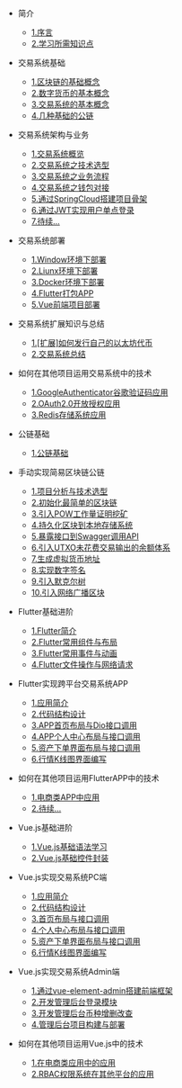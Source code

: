 * 简介
  * [1.序言](markdown/exchange_starter/1.序言)
  * [2.学习所需知识点](markdown/exchange_starter/2.项目所用技术)

* 交易系统基础
  * [1.区块链的基础概念](markdown/exchange_base/1.区块链的基础概念)
  * [2.数字货币的基本概念](markdown/exchange_base/2.数字货币的基本概念)
  * [3.交易系统的基本概念](markdown/exchange_base/3.交易系统的基本概念)
  * [4.几种基础的公链](markdown/exchange_base/4.几种基础的公链)

* 交易系统架构与业务
  * [1.交易系统概览](markdown/exchange_framework_business/1.交易系统概览)
  * [2.交易系统之技术选型](markdown/exchange_framework_business/2.交易系统之技术选型)
  * [3.交易系统之业务流程](markdown/exchange_framework_business/3.交易系统之业务流程)
  * [4.交易系统之钱包对接](markdown/exchange_framework_business/4.交易系统之钱包对接)
  * [5.通过SpringCloud搭建项目骨架](markdown/exchange_framework_business/5.通过SpringCloud搭建项目骨架)
  * [6.通过JWT实现用户单点登录](markdown/exchange_framework_business/6.通过JWT实现用户单点登录)
  * [7.待续...](7.待续...)
  
* 交易系统部署
  * [1.Window环境下部署](1.Window环境下部署)
  * [2.Liunx环境下部署](2.Liunx环境下部署)
  * [3.Docker环境下部署](3.Docker环境下部署)
  * [4.Flutter打包APP](4.Flutter打包APP)
  * [5.Vue前端项目部署](4.Vue前端项目部署)

* 交易系统扩展知识与总结
  * [1.[扩展]如何发行自己的以太坊代币](markdown/exchange_summary/1.[扩展]如何发行自己的以太坊代币)
  * [2.交易系统总结](2.交易系统总结)
  
* 如何在其他项目运用交易系统中的技术
  * [1.GoogleAuthenticator谷歌验证码应用](1.GoogleAuthenticator谷歌验证码应用)
  * [2.OAuth2.0开放授权应用](2.OAuth2.0开放授权应用)
  * [3.Redis存储系统应用](3.Redis存储系统应用)

* 公链基础
  * [1.公链基础](1.公链基础)

* 手动实现简易区块链公链
  * [1.项目分析与技术选型](1.项目分析与技术选型)
  * [2.初始化最简单的区块链](2.Hadoop集群环境搭建)
  * [3.引入POW工作量证明挖矿](3.引入POW工作量证明挖矿)
  * [4.持久化区块到本地存储系统](4.持久化区块到本地存储系统)
  * [5.暴露接口到Swagger调用API](5.暴露接口到Swagger调用API)
  * [6.引入UTXO未花费交易输出的余额体系](6.引入UTXO未花费交易输出的余额体系)
  * [7.生成虚拟货币地址](7.生成虚拟货币地址)
  * [8.实现数字签名](8.实现数字签名)
  * [9.引入默克尔树](9.引入默克尔树)
  * [10.引入网络广播区块](10.引入网络广播区块)

* Flutter基础进阶
  * [1.Flutter简介](1.Flutter简介)
  * [2.Flutter常用组件与布局](2.Flutter常用组件与布局)
  * [3.Flutter常用事件与动画](3.Flutter常用事件与动画)
  * [4.Flutter文件操作与网络请求](4.Flutter文件操作与网络请求)

* Flutter实现跨平台交易系统APP
  * [1.应用简介](1.应用简介)
  * [2.代码结构设计](2.代码结构设计)
  * [3.APP首页布局与Dio接口调用](3.APP首页布局与Dio接口调用)
  * [4.APP个人中心布局与接口调用](4.APP个人中心布局与接口调用)
  * [5.资产下单界面布局与接口调用](5.资产下单界面布局与接口调用)
  * [6.行情K线图界面编写](6.行情K线图界面编写)

* 如何在其他项目运用FlutterAPP中的技术
  * [1.电商类APP中应用](1.电商类APP中应用)
  * [2.待续...](2.待续...)

* Vue.js基础进阶
  * [1.Vue.js基础语法学习](1.Vue.js基础语法学习)
  * [2.Vue.js基础控件封装](2.Vue.js基础控件封装)

* Vue.js实现交易系统PC端
  * [1.应用简介](1.应用简介)
  * [2.代码结构设计](2.代码结构设计)
  * [3.首页布局与接口调用](3.首页布局与接口调用)
  * [4.个人中心布局与接口调用](4.个人中心布局与接口调用)
  * [5.资产下单界面布局与接口调用](5.资产下单界面布局与接口调用)
  * [6.行情K线图界面编写](6.行情K线图界面编写)

* Vue.js实现交易系统Admin端
  * [1.通过vue-element-admin搭建前端框架](1.通过vue-element-admin搭建前端框架)
  * [2.开发管理后台登录模块](2.开发管理后台登录模块)
  * [3.开发管理后台币种增删改查](3.开发管理后台币种增删改查)
  * [4.管理后台项目构建与部署](4.管理后台项目构建与部署)

* 如何在其他项目运用Vue.js中的技术
  * [1.在电商类应用中的应用](1.在电商类应用中的应用)
  * [2.RBAC权限系统在其他平台的应用](2.RBAC权限系统在其他平台的应用)